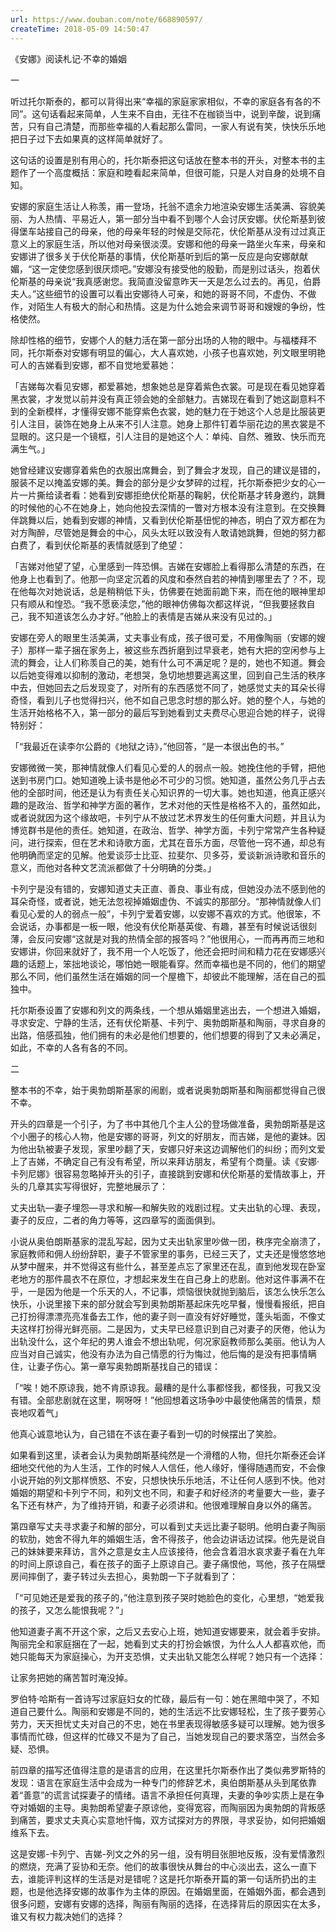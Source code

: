 ```yaml
---
url: https://www.douban.com/note/668890597/
createTime: 2018-05-09 14:50:47
---
```


《安娜》阅读札记·不幸的婚姻

一

听过托尔斯泰的，都可以背得出来“幸福的家庭家家相似，不幸的家庭各有各的不同”。这句话看起来简单，人生来不自由，无往不在枷锁当中，说到辛酸，说到痛苦，只有自己清楚，而那些幸福的人看起那么雷同，一家人有说有笑，快快乐乐地把日子过下去如果真的这样简单就好了。

这句话的设置是别有用心的，托尔斯泰把这句话放在整本书的开头，对整本书的主题作了一个高度概括：家庭和睦看起来简单，但很可能，只是人对自身的处境不自知。

安娜的家庭生活让人称羡，甫一登场，托翁不遗余力地渲染安娜生活美满、容貌美丽、为人热情、平易近人，第一部分当中看不到哪个人会讨厌安娜。伏伦斯基到彼得堡车站接自己的母亲，他的母亲年轻的时候是交际花，伏伦斯基从没有过过真正意义上的家庭生活，所以他对母亲很淡漠。安娜和他的母亲一路坐火车来，母亲和安娜讲了很多关于伏伦斯基的事情，伏伦斯基听到后的第一反应是向安娜献献媚，“这一定使您感到很厌烦吧。”安娜没有接受他的殷勤，而是别过话头，抱着伏伦斯基的母亲说“我真感谢您。我简直没留意昨天一天是怎么过去的。再见，伯爵夫人。”这些细节的设置可以看出安娜待人可亲，和她的哥哥不同，不虚伪、不做作，对陌生人有极大的耐心和热情。这是为什么她会来调节哥哥和嫂嫂的争纷，性格使然。

除却性格的细节，安娜个人的魅力活在第一部分出场的人物的眼中。与福楼拜不同，托尔斯泰对安娜有明显的偏心，大人喜欢她，小孩子也喜欢她，列文眼里明艳可人的吉娣看到安娜，都不自觉地爱慕她：

「吉娣每次看见安娜，都爱慕她，想象她总是穿着紫色衣裳。可是现在看见她穿着黑衣裳，才发觉以前并没有真正领会她的全部魅力。吉娣现在看到了她这副意料不到的全新模样，才懂得安娜不能穿紫色衣裳，她的魅力在于她这个人总是比服装更引人注目，装饰在她身上从来不引人注意。她身上那件钉着华丽花边的黑衣裳是不显眼的。这只是一个镜框，引人注目的是她这个人：单纯、自然、雅致、快乐而充满生气。」

她曾经建议安娜穿着紫色的衣服出席舞会，到了舞会才发现，自己的建议是错的，服装不足以掩盖安娜的美。舞会的部分是少女梦碎的过程，托尔斯泰把少女的心一片一片撕给读者看：她看到安娜拒绝伏伦斯基的鞠躬，伏伦斯基才转身邀约，跳舞的时候他的心不在她身上，她向他投去深情的一瞥对方根本没有注意到。在交换舞伴跳舞以后，她看到安娜的神情，又看到伏伦斯基忸怩的神态，明白了双方都在为对方陶醉，尽管她是舞会的中心，风头太旺以致没有人敢请她跳舞，但她的努力都白费了，看到伏伦斯基的表情就感到了绝望：

「吉娣对他望了望，心里感到一阵恐惧。吉娣在安娜脸上看得那么清楚的东西，在他身上也看到了。他那一向坚定沉着的风度和泰然自若的神情到哪里去了？不，现在他每次对她说话，总是稍稍低下头，仿佛要在她面前跪下来，而在他的眼神里却只有顺从和惶恐。“我不愿亵渎您，”他的眼神仿佛每次都这样说，“但我要拯救自己，我不知道该怎么办才好。”他脸上的表情是吉娣从来没有见过的。」

安娜在旁人的眼里生活美满，丈夫事业有成，孩子很可爱，不用像陶丽（安娜的嫂子）那样一辈子捆在家务上，被这些东西折磨到过早衰老，她有大把的空闲参与上流的舞会，让人们称羡自己的美，她有什么可不满足呢？是的，她也不知道。舞会以后她变得难以抑制的激动，老想哭，急切地想要逃离这里，回到自己生活的秩序中去，但她回去之后发现变了，对所有的东西感觉不同了，她感觉丈夫的耳朵长得奇怪，看到儿子也觉得扫兴，他不如自己思念时想的那么好。她的整个人，与她的生活开始格格不入，第一部分的最后写到她看到丈夫费尽心思迎合她的样子，说得特别好：

「“我最近在读李尔公爵的《地狱之诗》，”他回答，“是一本很出色的书。”

安娜微微一笑，那神情就像人们看见心爱的人的弱点一般。她挽住他的手臂，把他送到书房门口。她知道晚上读书是他必不可少的习惯。她知道，虽然公务几乎占去他的全部时间，他还是认为有责任关心知识界的一切大事。她也知道，他真正感兴趣的是政治、哲学和神学方面的著作，艺术对他的天性是格格不入的，虽然如此，或者说就因为这个缘故吧，卡列宁从不放过艺术界发生的任何重大问题，并且认为博览群书是他的责任。她知道，在政治、哲学、神学方面，卡列宁常常产生各种疑问，进行探索，但在艺术和诗歌方面，尤其在音乐方面，尽管他一窍不通，却总有他明确而坚定的见解。他爱谈莎士比亚、拉斐尔、贝多芬，爱谈新派诗歌和音乐的意义，而他对各种文艺流派都做了十分明确的分类。」

卡列宁是没有错的，安娜知道丈夫正直、善良、事业有成，但她没办法不感到他的耳朵奇怪，或者说，她无法忽视掉婚姻虚伪、不诚实的那部分。“那神情就像人们看见心爱的人的弱点一般”，卡列宁爱着安娜，以安娜不喜欢的方式。他很笨，不会说话，办事都是一板一眼，他没有伏伦斯基英俊、有趣，甚至有时候说话很刻薄，会反问安娜“这就是对我的热情全部的报答吗？”他很用心，一而再再而三地和安娜讲，你回来就好了，我不用一个人吃饭了，他还会把时间和精力花在安娜感兴趣的话题上，笨拙地谈论，哪怕她一眼能看穿。然而幸福也是不同的，他们的期望那么不同，他们虽然生活在婚姻的同一个屋檐下，却彼此不能理解，活在自己的孤独中。

托尔斯泰设置了安娜和列文的两条线，一个想从婚姻里逃出去，一个想进入婚姻，寻求安定、宁静的生活，还有伏伦斯基、卡列宁、奥勃朗斯基和陶丽，寻求自身的出路，倍感孤独，他们拥有的未必是他们想要的，他们想要的得到了又未必满足，如此，不幸的人各有各的不同。

二

整本书的不幸，始于奥勃朗斯基家的闹剧，或者说奥勃朗斯基和陶丽都觉得自己很不幸。

开头的四章是一个引子，为了书中其他几个主人公的登场做准备，奥勃朗斯基是这个小圈子的核心人物，他是安娜的哥哥，列文的好朋友，而吉娣，是他的妻妹。因为他出轨被妻子发现，家里吵翻了天，安娜只好来这边调解他们的纠纷；而列文爱上了吉娣，不确定自己有没有希望，所以来拜访朋友，希望有个商量。读《安娜·卡列尼娜》很容易忽略掉开头的引子，直接跳到安娜和伏伦斯基的爱情故事上，开头的几章其实写得很好，完整地展示了：

丈夫出轨—妻子埋怨—寻求和解—和解失败的戏剧过程。丈夫出轨的心理、表现，妻子的反应，二者的角力等等，这四章写的面面俱到。

小说从奥伯朗斯基家的混乱写起，因为丈夫出轨家里吵做一团，秩序完全崩溃了，家庭教师和佣人纷纷辞职，妻子不管家里的事务，已经三天了，丈夫还是慢悠悠地从梦中醒来，并不觉得这有些什么，甚至差点忘了家里还在乱，直到他发现在卧室老地方的那件晨衣不在原位，才想起来发生在自己身上的悲剧。他对这件事满不在乎，一是因为他是一个乐天的人，不记事，烦恼很快就抛到脑后，该怎么快乐怎么快乐，小说里接下来的部分就会写到奥勃朗斯基起床先吃早餐，慢慢看报纸，把自己打扮得漂漂亮亮准备去工作，他的妻子则一直没有好好睡觉，蓬头垢面，不像丈夫这样打扮得光鲜亮丽。二是因为，丈夫早已经意识到自己对妻子的厌倦，他认为出轨没什么，这个年纪的男人谁会不想出轨呢，何况家庭教师那么美丽。他认为人应当对自己诚实，他没有办法为自己情愿的行为悔过，他后悔的是没有把事情瞒住，让妻子伤心。第一章写奥勃朗斯基找自己的错误：

「“唉！她不原谅我，她不肯原谅我。最糟的是什么事都怪我，都怪我，可我又没有错。全部悲剧就在这里，啊呀呀！”他回想着这场争吵中最使他痛苦的情景，颓丧地叹着气」

他真心诚意地认为，自己错在不该在妻子看到一切的时候摆出了笑脸。

如果看到这里，读者会认为奥勃朗斯基纯然是一个滑稽的人物，但托尔斯泰还会详细地交代他的为人生活，工作的时候人人信任，他人缘好，懂得随遇而安，不会像小说开始的列文那样愤怒、不安，只想快快乐乐地活，不让任何人感到不快。他对婚姻的期望和卡列宁不同，和列文也不同，和妻子和好经济的考量要大一些，妻子名下还有林产，为了维持开销，和妻子必须讲和。他很难理解自身以外的痛苦。

第四章写丈夫寻求妻子和解的部分，可以看到丈夫远比妻子聪明。他明白妻子陶丽的软肋，她舍不得九年的婚姻生活，舍不得孩子，他会边讲话边试探。他先是说自己的妹妹要来拜访，言外之意是女主人应该接待，他会含着泪水哀求妻子看在九年的时间上原谅自己，看在孩子的面子上原谅自己。妻子痛恨他，骂他，孩子在隔壁房间摔倒了，妻子转过头去担心，奥勃朗一下子就看到了：

「“可见她还是爱我的孩子的，”他注意到孩子哭时她脸色的变化，心里想，“她爱我的孩子，又怎么能恨我呢？”」

他知道妻子离不开这个家，之后又去安心上班，她知道安娜要来，就会着手安排。陶丽完全和家庭捆在了一起，她看到丈夫的打扮会嫉恨，为什么人人都喜欢他，而她只能每天为家庭操心，为开支恐惧，丈夫出轨又能怎么样呢？她只有一个选择：

让家务把她的痛苦暂时淹没掉。

罗伯特·哈斯有一首诗写过家庭妇女的忙碌，最后有一句：她在黑暗中哭了，不知道自己要什么。陶丽和安娜是不同的，她的生活远不比安娜轻松，生了孩子要劳心劳力，天天担忧丈夫对自己的不忠，她在书里表现得敏感多疑可以理解。她为很多事情而忙碌，但这样的忙碌又不是为了自己，当她发现自己的要求落空，当然会多疑、恐惧。

前四章的描写还值得注意的是语言的应用，在这里托尔斯泰作出了类似弗罗斯特的发现：语言在家庭生活中会成为一种专门的修辞艺术，奥伯朗斯基从头到尾依靠着“善意”的谎言试探妻子的情绪。语言不承担任何真理，夫妻的争吵实质上是在争夺对婚姻的主导。奥勃朗希望妻子原谅他，变得宽容，而陶丽因为奥勃朗的背叛感到痛苦，要求丈夫真心实意地忏悔，双方试探对方的界限，寻求妥协，如何把婚姻维系下去。

这是安娜-卡列宁、吉娣-列文之外的另一组，没有明目张胆地反叛，没有爱情激烈的燃烧，充满了妥协和无奈。他们的故事很快从舞台的中心淡出去，这么一直下去，谁能评判这样的生活是对是错呢？这是托尔斯泰开篇的第一句话所扔出的主题，也是他选择安娜的故事作为主体的原因。在婚姻里面，在婚姻外面，都会遇到很多问题，安娜有安娜的选择，陶丽有陶丽的选择，在选择背后的原因实在太多，谁又有权力裁决她们的选择？